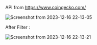 API from https://www.coingecko.com/

![Screenshot from 2023-12-16 22-13-05](https://github.com/elahe919/Cryptocurrency/assets/58299567/714fb997-5933-490e-ac29-2d90a1b7bdea)

After Filter :

![Screenshot from 2023-12-16 22-13-21](https://github.com/elahe919/Cryptocurrency/assets/58299567/7c4ed1ac-fe9d-4eba-b4e4-87a5ae8d999b)




